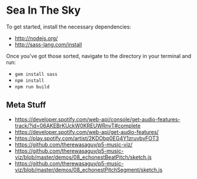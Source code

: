 # Sea In The Sky

To get started, install the necessary dependencies:

* http://nodejs.org/
* http://sass-lang.com/install

Once you've got those sorted, navigate to the directory in your terminal and run:

* `gem install sass`
* `npm install`
* `npm run build`


## Meta Stuff

* https://developer.spotify.com/web-api/console/get-audio-features-track/?id=06AKEBrKUckW0KREUWRnvT#complete
* https://developer.spotify.com/web-api/get-audio-features/
* https://play.spotify.com/artist/2KDObp0EG4Y1zruvbvFOT3
* https://github.com/therewasaguy/p5-music-viz/
* https://github.com/therewasaguy/p5-music-viz/blob/master/demos/08_echonestBeatPitch/sketch.js
* https://github.com/therewasaguy/p5-music-viz/blob/master/demos/08_echonestPitchSegment/sketch.js
